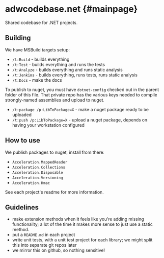 adwcodebase.net {#mainpage}
===============

Shared codebase for .NET projects.

## Building 

We have MSBuild targets setup:

* `/t:Build` - builds everything
* `/t:Test` - builds everything and runs the tests
* `/t:Analyze` - builds everything and runs static analysis
* `/t:Jenkins` - builds everything, runs tests, runs static analysis
* `/t:Docs` - make the docs

To publish to nuget, you must have `dotnet-config` checked out in the
parent folder of this file. That private repo has the various keys
needed to compile strongly-named assemblies and upload to nuget.

* `/t:package /p:LibToPackage=X` - make a nuget package ready to
   be uploaded
* `/t:push /p:LibToPackage=X` - upload a nuget package, depends on
  having your workstation configured

## How to use

We publish packages to nuget, install from there:

* `Acceleration.MappedReader`
* `Acceleration.Collections`
* `Acceleration.Disposable`
* `Acceleration.Versioning`
* `Acceleration.Hmac`

See each project's readme for more information.

## Guidelines

* make extension methods when it feels like you're adding missing
  functionality; a lot of the time it makes more sense to just use a
  static method.
* put a `README.md` in each project
* write unit tests, with a unit test project for each library; we
  might split this into separate git repos later
* we mirror this on github, so nothing sensitive!

